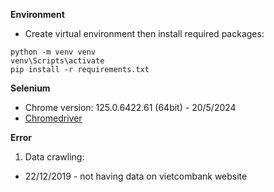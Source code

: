 **Environment** 
- Create virtual environment then install required packages:
```
python -m venv venv
venv\Scripts\activate
pip install -r requirements.txt
```

**Selenium**
- Chrome version: 125.0.6422.61 (64bit) - 20/5/2024
- [Chromedriver](https://storage.googleapis.com/chrome-for-testing-public/125.0.6422.60/win64/chromedriver-win64.zip)

**Error**
1. Data crawling:
- 22/12/2019 - not having data on vietcombank website